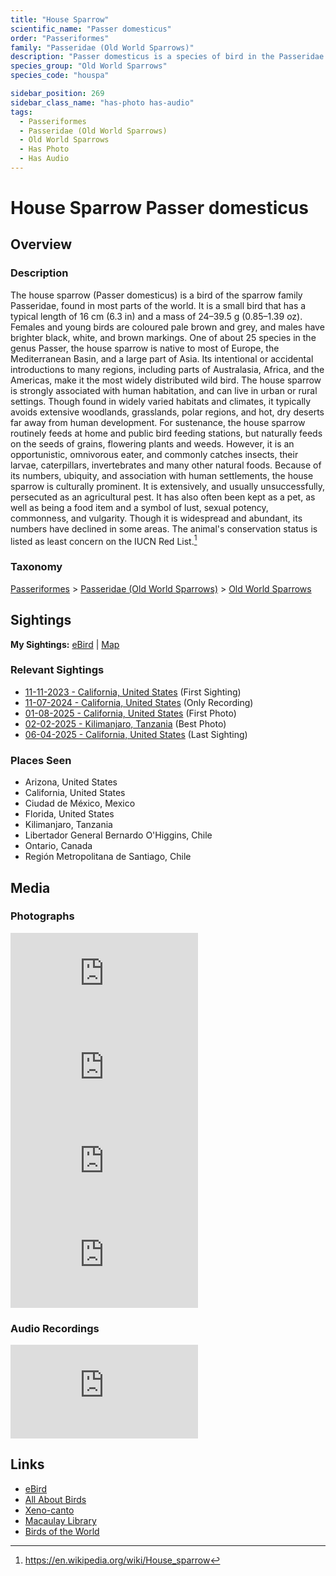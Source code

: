 ```yaml
---
title: "House Sparrow"
scientific_name: "Passer domesticus"
order: "Passeriformes"
family: "Passeridae (Old World Sparrows)"
description: "Passer domesticus is a species of bird in the Passeridae (Old World Sparrows) family. It has been observed 27 times. It has been photographed. It has been recorded."
species_group: "Old World Sparrows"
species_code: "houspa"

sidebar_position: 269
sidebar_class_name: "has-photo has-audio"
tags: 
  - Passeriformes
  - Passeridae (Old World Sparrows)
  - Old World Sparrows
  - Has Photo
  - Has Audio
---
```


# House Sparrow <span className='sci_name'>Passer domesticus</span>

## Overview

### Description
The house sparrow (Passer domesticus) is a bird of the sparrow family Passeridae, found in most parts of the world. It is a small bird that has a typical length of 16 cm (6.3 in) and a mass of 24–39.5 g (0.85–1.39 oz). Females and young birds are coloured pale brown and grey, and males have brighter black, white, and brown markings. One of about 25 species in the genus Passer, the house sparrow is native to most of Europe, the Mediterranean Basin, and a large part of Asia. Its intentional or accidental introductions to many regions, including parts of Australasia, Africa, and the Americas, make it the most widely distributed wild bird.
The house sparrow is strongly associated with human habitation, and can live in urban or rural settings. Though found in widely varied habitats and climates, it typically avoids extensive woodlands, grasslands, polar regions, and hot, dry deserts far away from human development. For sustenance, the house sparrow routinely feeds at home and public bird feeding stations, but naturally feeds on the seeds of grains, flowering plants and weeds. However, it is an opportunistic, omnivorous eater, and commonly catches insects, their larvae, caterpillars, invertebrates and many other natural foods.
Because of its numbers, ubiquity, and association with human settlements, the house sparrow is culturally prominent. It is extensively, and usually unsuccessfully, persecuted as an agricultural pest. It has also often been kept as a pet, as well as being a food item and a symbol of lust, sexual potency, commonness, and vulgarity. Though it is widespread and abundant, its numbers have declined in some areas. The animal's conservation status is listed as least concern on the IUCN Red List.[^1]

[^1]: https://en.wikipedia.org/wiki/House_sparrow

### Taxonomy
[Passeriformes](/tags/passeriformes) > [Passeridae (Old World Sparrows)](/tags/passeridae-old-world-sparrows) > [Old World Sparrows](/tags/old-world-sparrows)


## Sightings

**My Sightings:** [eBird](https://ebird.org/lifelist?r=world&time=life&spp=houspa) | [Map](/map?species_code=houspa)

### Relevant Sightings

* [11-11-2023 - California, United States](https://ebird.org/checklist/S154259403) (First Sighting)
* [11-07-2024 - California, United States](https://ebird.org/checklist/S203225147) (Only Recording)
* [01-08-2025 - California, United States](https://ebird.org/checklist/S208562147) (First Photo)
* [02-02-2025 - Kilimanjaro, Tanzania](https://ebird.org/checklist/S216361343) (Best Photo)
* [06-04-2025 - California, United States](https://ebird.org/checklist/S246638509) (Last Sighting)

### Places Seen

* Arizona, United States
* California, United States
* Ciudad de México, Mexico
* Florida, United States
* Kilimanjaro, Tanzania
* Libertador General Bernardo O'Higgins, Chile
* Ontario, Canada
* Región Metropolitana de Santiago, Chile



## Media
### Photographs
<iframe className="photo_iframe horizontal" src="https://macaulaylibrary.org/asset/631540007/embed" frameBorder="0" allowFullScreen></iframe>
<iframe className="photo_iframe horizontal" src="https://macaulaylibrary.org/asset/631540006/embed" frameBorder="0" allowFullScreen></iframe>
<iframe className="photo_iframe horizontal" src="https://macaulaylibrary.org/asset/628955434/embed" frameBorder="0" allowFullScreen></iframe>
<iframe className="photo_iframe horizontal" src="https://macaulaylibrary.org/asset/628955433/embed" frameBorder="0" allowFullScreen></iframe>

### Audio Recordings
<iframe className="audio_iframe" src="https://macaulaylibrary.org/asset/626559381/embed" frameBorder="0" allowFullScreen></iframe>

## Links
* [eBird](https://ebird.org/species/houspa) 
* [All About Birds](https://www.allaboutbirds.org/guide/houspa) 
* [Xeno-canto](https://www.xeno-canto.org/species/passer-domesticus) 
* [Macaulay Library](https://search.macaulaylibrary.org/catalog?taxonCode=houspa&sort=rating_rank_desc)
* [Birds of the World](https://birdsoftheworld.org/bow/species/houspa)
